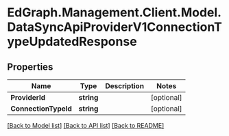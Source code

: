 # EdGraph.Management.Client.Model.DataSyncApiProviderV1ConnectionTypeUpdatedResponse

## Properties

Name | Type | Description | Notes
------------ | ------------- | ------------- | -------------
**ProviderId** | **string** |  | [optional] 
**ConnectionTypeId** | **string** |  | [optional] 

[[Back to Model list]](../README.md#documentation-for-models) [[Back to API list]](../README.md#documentation-for-api-endpoints) [[Back to README]](../README.md)

